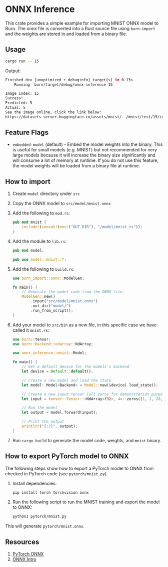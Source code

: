 # ONNX Inference

This crate provides a simple example for importing MNIST ONNX model to Burn. The onnx file is
converted into a Rust source file using `burn-import` and the weights are stored in and loaded from
a binary file.

## Usage

```bash
cargo run -- 15
```

Output:

```bash
Finished dev [unoptimized + debuginfo] target(s) in 0.13s
    Running `burn/target/debug/onnx-inference 15`

Image index: 15
Success!
Predicted: 5
Actual: 5
See the image online, click the link below:
https://datasets-server.huggingface.co/assets/mnist/--/mnist/test/15/image/image.jpg
```

## Feature Flags

- `embedded-model` (default) - Embed the model weights into the binary. This is useful for small
  models (e.g. MNIST) but not recommended for very large models because it will increase the binary
  size significantly and will consume a lot of memory at runtime. If you do not use this feature,
  the model weights will be loaded from a binary file at runtime.

## How to import

1. Create `model` directory under `src`
2. Copy the ONNX model to `src/model/mnist.onnx`
3. Add the following to `mod.rs`:
   ```rust
   pub mod mnist {
       include!(concat!(env!("OUT_DIR"), "/model/mnist.rs"));
   }
   ```
4. Add the module to `lib.rs`:

   ```rust
   pub mod model;

   pub use model::mnist::*;
   ```

5. Add the following to `build.rs`:

   ```rust
   use burn_import::onnx::ModelGen;

   fn main() {
       // Generate the model code from the ONNX file.
       ModelGen::new()
           .input("src/model/mnist.onnx")
           .out_dir("model/")
           .run_from_script();
   }

   ```

6. Add your model to `src/bin` as a new file, in this specific case we have called it `mnist.rs`:

   ```rust
   use burn::tensor;
   use burn::backend::ndarray::NdArray;

   use onnx_inference::mnist::Model;

   fn main() {
       // Get a default device for the models's backend
       let device = Default::default();

       // Create a new model and load the state
       let model: Model<Backend> = Model::new(&device).load_state();

       // Create a new input tensor (all zeros for demonstration purposes)
       let input = tensor::Tensor::<NdArray<f32>, 4>::zeros([1, 1, 28, 28], &device);

       // Run the model
       let output = model.forward(input);

       // Print the output
       println!("{:?}", output);
   }
   ```

7. Run `cargo build` to generate the model code, weights, and `mnist` binary.

## How to export PyTorch model to ONNX

The following steps show how to export a PyTorch model to ONNX from checked in PyTorch code (see
`pytorch/mnist.py`).

1. Install dependencies:

   ```bash
   pip install torch torchvision onnx
   ```

2. Run the following script to run the MNIST training and export the model to ONNX:

   ```bash
   python3 pytorch/mnist.py
   ```

This will generate `pytorch/mnist.onnx`.

## Resources

1. [PyTorch ONNX](https://pytorch.org/docs/stable/onnx.html)
2. [ONNX Intro](https://onnx.ai/onnx/intro/)
